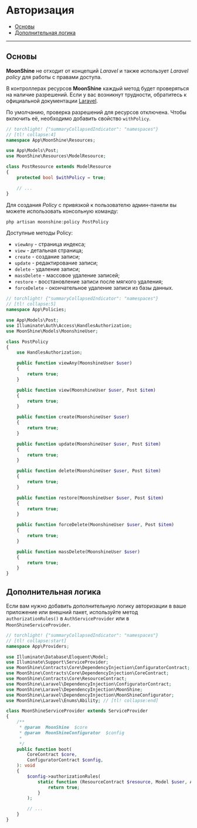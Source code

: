 # Авторизация

- [Основы](#basics)
- [Дополнительная логика](#additional-logic)

---

<a name="basics"></a>
## Основы

**MoonShine** не отходит от концепций _Laravel_ и также использует _Laravel policy_ для работы с правами доступа.

В контроллерах ресурсов **MoonShine** каждый метод будет проверяться на наличие разрешений.
Если у вас возникнут трудности, обратитесь к официальной документации [Laravel](https://laravel.com/docs/authorization#creating-policies).

По умолчанию, проверка разрешений для ресурсов отключена.
Чтобы включить её, необходимо добавить свойство `withPolicy`.

```php
// torchlight! {"summaryCollapsedIndicator": "namespaces"}
// [tl! collapse:4]
namespace App\MoonShine\Resources;

use App\Models\Post;
use MoonShine\Resources\ModelResource;

class PostResource extends ModelResource
{
    protected bool $withPolicy = true;

    // ...
}
```

Для создания *Policy* с привязкой к пользователю админ-панели вы можете использовать консольную команду:

```php
php artisan moonshine:policy PostPolicy
```

Доступные методы Policy:
- `viewAny` - страница индекса;
- `view` - детальная страница;
- `create` - создание записи;
- `update` - редактирование записи;
- `delete` - удаление записи;
- `massDelete` - массовое удаление записей;
- `restore` - восстановление записи после мягкого удаления;
- `forceDelete` - окончательное удаление записи из базы данных.

```php
// torchlight! {"summaryCollapsedIndicator": "namespaces"}
// [tl! collapse:5]
namespace App\Policies;

use App\Models\Post;
use Illuminate\Auth\Access\HandlesAuthorization;
use MoonShine\Models\MoonshineUser;

class PostPolicy
{
    use HandlesAuthorization;

    public function viewAny(MoonshineUser $user)
    {
        return true;
    }

    public function view(MoonshineUser $user, Post $item)
    {
        return true;
    }

    public function create(MoonshineUser $user)
    {
        return true;
    }

    public function update(MoonshineUser $user, Post $item)
    {
        return true;
    }

    public function delete(MoonshineUser $user, Post $item)
    {
        return true;
    }

    public function restore(MoonshineUser $user, Post $item)
    {
        return true;
    }

    public function forceDelete(MoonshineUser $user, Post $item)
    {
        return true;
    }

    public function massDelete(MoonshineUser $user)
    {
        return true;
    }
}
```

<a name="additional_logic"></a>
## Дополнительная логика

Если вам нужно добавить дополнительную логику авторизации в ваше приложение или внешний пакет,
используйте метод `authorizationRules()` в `AuthServiceProvider` или в `MoonShineServiceProvider`.

```php
// torchlight! {"summaryCollapsedIndicator": "namespaces"}
// [tl! collapse:start]
namespace App\Providers;

use Illuminate\Database\Eloquent\Model;
use Illuminate\Support\ServiceProvider;
use MoonShine\Contracts\Core\DependencyInjection\ConfiguratorContract;
use MoonShine\Contracts\Core\DependencyInjection\CoreContract;
use MoonShine\Contracts\Core\ResourceContract;
use MoonShine\Laravel\DependencyInjection\ConfiguratorContract;
use MoonShine\Laravel\DependencyInjection\MoonShine;
use MoonShine\Laravel\DependencyInjection\MoonShineConfigurator;
use MoonShine\Laravel\Enums\Ability; // [tl! collapse:end]

class MoonShineServiceProvider extends ServiceProvider
{
    /**
     * @param  MoonShine  $core
     * @param  MoonShineConfigurator  $config
     *
     */
    public function boot(
        CoreContract $core,
        ConfiguratorContract $config,
    ): void
    {
        $config->authorizationRules(
            static function (ResourceContract $resource, Model $user, Ability $ability, Model $item): bool {
                return true;
            }
        );

        // ...
    }
}
```
